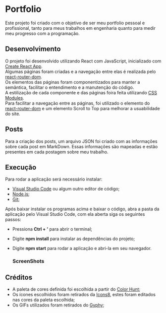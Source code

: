 # Portfolio

Este projeto foi criado com o objetivo de ser meu portfolio pessoal e profissional, tanto para meus trabalhos em engenharia quanto para medir meu progresso com a programação.  

## Desenvolvimento

O projeto foi desenvolvido utilizando React com JavaScript, inicializado com [Create React App](https://github.com/facebook/create-react-app). \
Algumas páginas foram criadas e a navegação entre elas é realizada pelo [react-router-dom](https://reactrouter.com/en/main). \
Os elementos das páginas foram componentizados para manter a semântica, facilitar o entendimento e a manutenção do código. \
A estilização de cada componente e das páginas foira feita utilizando [CSS Modules](https://github.com/css-modules/css-modules). \
Para facilitar a navegação entre as páginas, foi utilizado o elemento <Link> do [react-router-dom](https://reactrouter.com/en/main) e um elemento Scroll to Top para melhorar a usuabilidade do site. 

## Posts
  
  Para a criação dos posts, um arquivo JSON foi criado com as informações sobre cada post em MarkDown. 
  Essas informações são mapeadas e estão presentes em cada postagem sobre meu trabalho.
  
 ## Execução
  
  Para rodar a aplicação será necessário instalar:

* [Visual Studio Code](https://code.visualstudio.com/) ou algum outro editor de código;
* [Node.js](https://nodejs.org/en);
* [Git](https://git-scm.com/downloads);

Após baixar instalar os programas acima e baixar o código, abra a pasta da aplicação pelo Visual Studio Code, com ela aberta siga os seguintes passos:

* Pressiona **Ctrl + '** para abrir o terminal;
* Digite **npm install** para instalar as dependências do projeto;
* Digite **npm start** para rodar a aplicação e abri-la em seu navegador.
  
  
  ### ScreenShots


## Créditos

* A paleta de cores definida foi escolhida a partir do [Color Hunt](https://colorhunt.co/); 
* Os ícones escolhidos foram retirados da [Icons8](https://icons8.com/), estes foram editados nas cores da paleta escolhida; 
* Os GIFs utilizados foram retirados do [Gyphy](https://giphy.com/);

